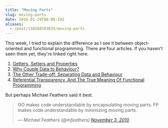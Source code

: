 ```yaml
---
title: "Moving Parts"
slug: moving-parts
date: 2016-01-29T08:00:19Z
aliases:
  - /post/138268503035/moving-parts
---
```


This week, I tried to explain the difference as I see it between object-oriented and functional programming. There are four articles. If you haven't seen them yet, they're linked right here:

<!--more-->

1. [Getters, Setters and Properties][]
2. [Why Couple Data to Behaviour?][]
3. [The Other Trade-off: Separating Data and Behaviour][]
4. [Referential Transparency, And The True Meaning Of Functional Programming][]

[getters, setters and properties]: http://monospacedmonologues.com/post/138009972532/getters-setters-and-properties
[why couple data to behaviour?]: http://monospacedmonologues.com/post/138076164433/why-couple-data-to-behaviour
[the other trade-off: separating data and behaviour]: http://monospacedmonologues.com/post/138140507048/the-other-trade-off-separating-data-and-behaviour
[referential transparency, and the true meaning of functional programming]: http://monospacedmonologues.com/post/138204666541/referential-transparency-and-the-true-meaning-of

But perhaps Michael Feathers said it best.

> OO makes code understandable by encapsulating moving parts. FP makes code understandable by minimizing moving parts.
>
> <cite>&mdash; Michael Feathers (@mfeathers) <a href="https://twitter.com/mfeathers/status/29581296216">November 3, 2010</a></cite>
